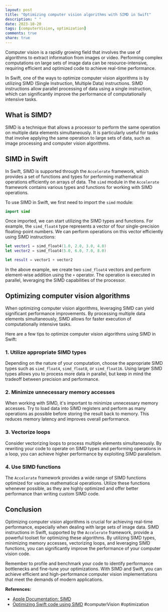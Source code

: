 ```yaml
---
layout: post
title: "Optimizing computer vision algorithms with SIMD in Swift"
description: " "
date: 2023-10-20
tags: [computerVision, optimization]
comments: true
share: true
---
```


Computer vision is a rapidly growing field that involves the use of algorithms to extract information from images or video. Performing complex computations on large sets of image data can be resource-intensive, requiring efficient and optimized code to achieve real-time performance.

In Swift, one of the ways to optimize computer vision algorithms is by utilizing SIMD (Single Instruction, Multiple Data) instructions. SIMD instructions allow parallel processing of data using a single instruction, which can significantly improve the performance of computationally intensive tasks.

## What is SIMD?

SIMD is a technique that allows a processor to perform the same operation on multiple data elements simultaneously. It is particularly useful for tasks that involve applying the same operation to large sets of data, such as image processing and computer vision algorithms.

## SIMD in Swift

In Swift, SIMD is supported through the `Accelerate` framework, which provides a set of functions and types for performing mathematical operations efficiently on arrays of data. The `simd` module in the `Accelerate` framework contains various types and functions for working with SIMD operations.

To use SIMD in Swift, we first need to import the `simd` module:

```swift
import simd
```

Once imported, we can start utilizing the SIMD types and functions. For example, the `simd_float4` type represents a vector of four single-precision floating-point numbers. We can perform operations on this vector efficiently using SIMD instructions:

```swift
let vector1 = simd_float4(1.0, 2.0, 3.0, 4.0)
let vector2 = simd_float4(5.0, 6.0, 7.0, 8.0)

let result = vector1 + vector2
```

In the above example, we create two `simd_float4` vectors and perform element-wise addition using the `+` operator. The operation is executed in parallel, leveraging the SIMD capabilities of the processor.

## Optimizing computer vision algorithms

When optimizing computer vision algorithms, leveraging SIMD can yield significant performance improvements. By processing multiple data elements simultaneously, SIMD allows for faster execution of computationally intensive tasks.

Here are a few tips to optimize computer vision algorithms using SIMD in Swift:

### 1. Utilize appropriate SIMD types

Depending on the nature of your computation, choose the appropriate SIMD types such as `simd_float4`, `simd_float8`, or `simd_float16`. Using larger SIMD types allows you to process more data in parallel, but keep in mind the tradeoff between precision and performance.

### 2. Minimize unnecessary memory accesses

When working with SIMD, it's important to minimize unnecessary memory accesses. Try to load data into SIMD registers and perform as many operations as possible before storing the result back to memory. This reduces memory latency and improves overall performance.

### 3. Vectorize loops

Consider vectorizing loops to process multiple elements simultaneously. By rewriting your code to operate on SIMD types and performing operations in a loop, you can achieve higher performance by exploiting SIMD parallelism.

### 4. Use SIMD functions

The `Accelerate` framework provides a wide range of SIMD functions optimized for various mathematical operations. Utilize these functions whenever possible, as they are highly optimized and offer better performance than writing custom SIMD code.

## Conclusion

Optimizing computer vision algorithms is crucial for achieving real-time performance, especially when dealing with large sets of image data. SIMD instructions in Swift, supported by the `Accelerate` framework, provide a powerful toolset for optimizing these algorithms. By utilizing SIMD types, minimizing memory accesses, vectorizing loops, and leveraging SIMD functions, you can significantly improve the performance of your computer vision code.

Remember to profile and benchmark your code to identify performance bottlenecks and fine-tune your optimizations. With SIMD and Swift, you can achieve efficient and high-performance computer vision implementations that meet the demands of modern applications.

**References:**

- [Apple Documentation: SIMD](https://developer.apple.com/documentation/accelerate/simd)
- [Optimizing Swift code using SIMD](https://www.donnywals.com/optimizing-swift-code-using-simd/)  #computerVision #optimization